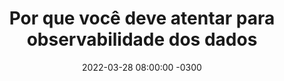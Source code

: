 ---
layout: post 
title:  "Por que você deve atentar para observabilidade dos dados"
date:   2022-03-28 08:00:00 -0300
published: true
tag: "Edição #3 - 28.03.2022"
headline: "Por que você deve atentar para observabilidade dos dados"
highlight_title: "Why you should care about data observability"
highlight_url: "https://venturebeat.com/2022/03/26/why-you-should-care-about-data-observability/"
highlight_autor: "Aparna Dhinakaran"
comentario: |-
    "Apesar do conceito de Observability ou Observabilidade não ser novo e ter ganhado muita relevância nos últimos anos, principalmente com a aceleração de muitas indústrias em suas jornadas de transformação digital, as práticas e ferramentas de observabilidade tem sido mais populares nas áreas de infraestrutura, onde permitem que desenvolvedores e engenheiros de sistemas consigam identificar problemas em seus sistemas ou até mesmo consigam em algumas ocasiões prever seu acontecimento, evitando que os clientes sejam impactados. Entretanto, é importante também refletir sobre a importância das mesmas práticas para os dados. Apesar de ser um mercado com grande potencial, as ferramentas e práticas especializadas na observação da saúde e a qualidade dos dados ainda estão em estágios iniciais de desenvolvimento, fato que deve contribuir para aceleração do desenvolvimento dessas capacidades dada a urgência em implementar práticas adequadas para observar os dados. De outro modo, de que adiantaria ter aplicações e modelos de AI sofisticados e resilientes se não for possível confiar nas informações extraidas dos dados?"
comentado_por: "Ricardo Coelho de Sousa"
comentado_por_linkedin: "https://www.linkedin.com/in/rcsousa1/"
---